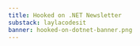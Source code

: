 ```yaml
---
title: Hooked on .NET Newsletter
substack: laylacodesit
banner: hooked-on-dotnet-banner.png
---
```

